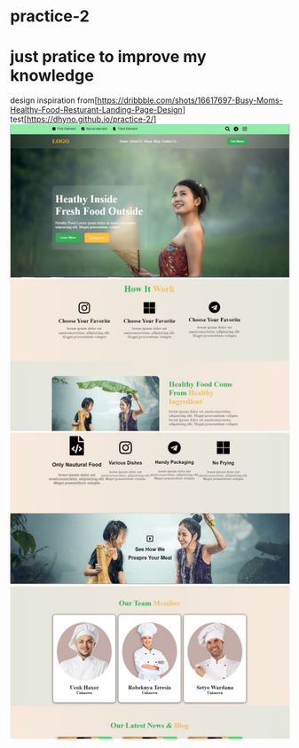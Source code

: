 # practice-2
# just pratice to improve my knowledge
design inspiration from[https://dribbble.com/shots/16617697-Busy-Moms-Healthy-Food-Resturant-Landing-Page-Design]
test[https://dhyno.github.io/practice-2/]
<img src="result1.JPG">
<img src="result2.JPG">
<img src="result3.JPG">
<img src="result4.JPG">
